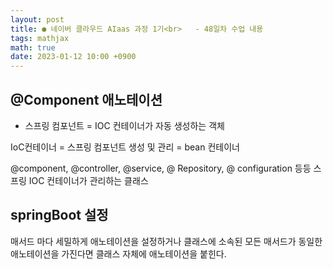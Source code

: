 ```yaml
---
layout: post
title: ● 네이버 클라우드 AIaas 과정 1기<br>   - 48일차 수업 내용
tags: mathjax
math: true
date: 2023-01-12 10:00 +0900
---
```


## @Component 애노테이션

- 스프링 컴포넌트 = IOC 컨테이너가 자동 생성하는 객체

IoC컨테이너 = 스프링 컴포넌트 생성 및 관리 = bean 컨테이너

@component, @controller, @service, @ Repository, @ configuration 등등
스프링 IOC 컨테이너가 관리하는 클래스

## springBoot 설정

매서드 마다 세밀하게 애노테이션을 설정하거나
클래스에 소속된 모든 매서드가 동일한 애노테이션을 가진다면
클래스 자체에 애노테이션을 붙힌다.













